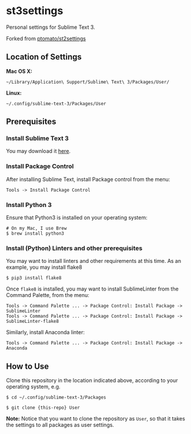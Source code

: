# st3settings

Personal settings for Sublime Text 3.

Forked from [ptomato/st2settings](https://github.com/ptomato/st2settings)

## Location of Settings

**Mac OS X:**
```
~/Library/Application\ Support/Sublime\ Text\ 3/Packages/User/
```

**Linux:**
```
~/.config/sublime-text-3/Packages/User
```


## Prerequisites

### Install Sublime Text 3

You may download it [here](https://www.sublimetext.com/3).


### Install Package Control
After installing Sublime Text, install Package control from the menu:

```
Tools -> Install Package Control
```


### Install Python 3

Ensure that Python3 is installed on your operating system:

```
# On my Mac, I use Brew
$ brew install python3
```


### Install (Python) Linters and other prerequisites

You may want to install linters and other requirements at this time. As an example, you may install flake8

```
$ pip3 install flake8
```

Once `flake8` is installed, you may want to install SublimeLinter from the Command Palette, from the menu:

```
Tools -> Command Palette ... -> Package Control: Install Package -> SublimeLinter
Tools -> Command Palette ... -> Package Control: Install Package -> SublimeLinter-flake8
```

Similarly, install Anaconda linter:

```
Tools -> Command Palette ... -> Package Control: Install Package -> Anaconda
```


## How to Use

Clone this repository in the location indicated above, according to your operating system, e.g.

 ```
 $ cd ~/.config/sublime-text-3/Packages

 $ git clone {this-repo} User
 ```

**Note:** Notice that you want to clone the repository as `User`, so that it takes the settings to all packages as user settings.
